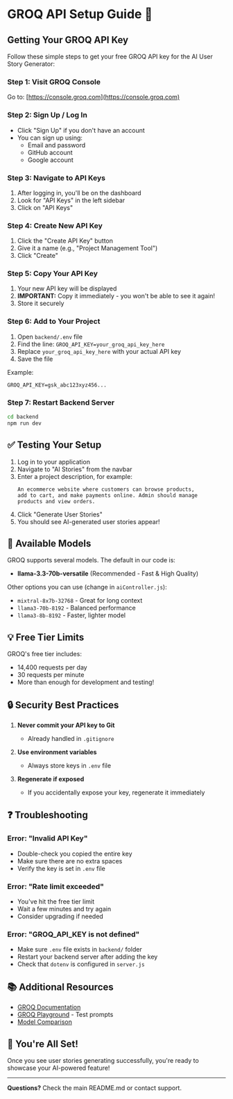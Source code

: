 # GROQ API Setup Guide 🤖

## Getting Your GROQ API Key

Follow these simple steps to get your free GROQ API key for the AI User Story Generator:

### Step 1: Visit GROQ Console
Go to: [https://console.groq.com](https://console.groq.com)

### Step 2: Sign Up / Log In
- Click "Sign Up" if you don't have an account
- You can sign up using:
  - Email and password
  - GitHub account
  - Google account

### Step 3: Navigate to API Keys
1. After logging in, you'll be on the dashboard
2. Look for "API Keys" in the left sidebar
3. Click on "API Keys"

### Step 4: Create New API Key
1. Click the "Create API Key" button
2. Give it a name (e.g., "Project Management Tool")
3. Click "Create"

### Step 5: Copy Your API Key
1. Your new API key will be displayed
2. **IMPORTANT:** Copy it immediately - you won't be able to see it again!
3. Store it securely

### Step 6: Add to Your Project
1. Open `backend/.env` file
2. Find the line: `GROQ_API_KEY=your_groq_api_key_here`
3. Replace `your_groq_api_key_here` with your actual API key
4. Save the file

Example:
```env
GROQ_API_KEY=gsk_abc123xyz456...
```

### Step 7: Restart Backend Server
```bash
cd backend
npm run dev
```

## ✅ Testing Your Setup

1. Log in to your application
2. Navigate to "AI Stories" from the navbar
3. Enter a project description, for example:
   ```
   An ecommerce website where customers can browse products, 
   add to cart, and make payments online. Admin should manage 
   products and view orders.
   ```
4. Click "Generate User Stories"
5. You should see AI-generated user stories appear!

## 🎯 Available Models

GROQ supports several models. The default in our code is:
- **llama-3.3-70b-versatile** (Recommended - Fast & High Quality)

Other options you can use (change in `aiController.js`):
- `mixtral-8x7b-32768` - Great for long context
- `llama3-70b-8192` - Balanced performance
- `llama3-8b-8192` - Faster, lighter model

## 💡 Free Tier Limits

GROQ's free tier includes:
- 14,400 requests per day
- 30 requests per minute
- More than enough for development and testing!

## 🔒 Security Best Practices

1. **Never commit your API key to Git**
   - Already handled in `.gitignore`
   
2. **Use environment variables**
   - Always store keys in `.env` file
   
3. **Regenerate if exposed**
   - If you accidentally expose your key, regenerate it immediately

## ❓ Troubleshooting

### Error: "Invalid API Key"
- Double-check you copied the entire key
- Make sure there are no extra spaces
- Verify the key is set in `.env` file

### Error: "Rate limit exceeded"
- You've hit the free tier limit
- Wait a few minutes and try again
- Consider upgrading if needed

### Error: "GROQ_API_KEY is not defined"
- Make sure `.env` file exists in `backend/` folder
- Restart your backend server after adding the key
- Check that `dotenv` is configured in `server.js`

## 📚 Additional Resources

- [GROQ Documentation](https://console.groq.com/docs)
- [GROQ Playground](https://console.groq.com/playground) - Test prompts
- [Model Comparison](https://console.groq.com/docs/models)

## 🎉 You're All Set!

Once you see user stories generating successfully, you're ready to showcase your AI-powered feature!

---

**Questions?** Check the main README.md or contact support.
